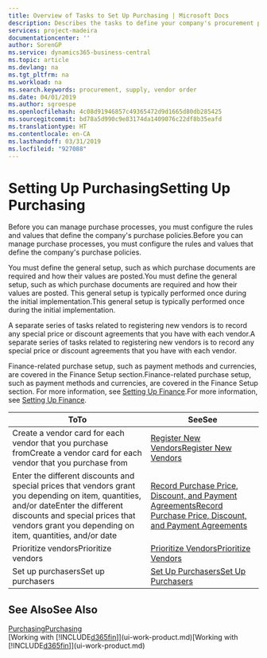 ```yaml
---
title: Overview of Tasks to Set Up Purchasing | Microsoft Docs
description: Describes the tasks to define your company's procurement policies and set up your purchasing processes.
services: project-madeira
documentationcenter: ''
author: SorenGP
ms.service: dynamics365-business-central
ms.topic: article
ms.devlang: na
ms.tgt_pltfrm: na
ms.workload: na
ms.search.keywords: procurement, supply, vendor order
ms.date: 04/01/2019
ms.author: sgroespe
ms.openlocfilehash: 4c08d91946857c49365472d9d1665d80db285425
ms.sourcegitcommit: bd78a5d990c9e83174da1409076c22df8b35eafd
ms.translationtype: HT
ms.contentlocale: en-CA
ms.lasthandoff: 03/31/2019
ms.locfileid: "927088"
---
```

# <a name="setting-up-purchasing"></a><span data-ttu-id="e25ce-103">Setting Up Purchasing</span><span class="sxs-lookup"><span data-stu-id="e25ce-103">Setting Up Purchasing</span></span>
<span data-ttu-id="e25ce-104">Before you can manage purchase processes, you must configure the rules and values that define the company's purchase policies.</span><span class="sxs-lookup"><span data-stu-id="e25ce-104">Before you can manage purchase processes, you must configure the rules and values that define the company's purchase policies.</span></span>

<span data-ttu-id="e25ce-105">You must define the general setup, such as which purchase documents are required and how their values are posted.</span><span class="sxs-lookup"><span data-stu-id="e25ce-105">You must define the general setup, such as which purchase documents are required and how their values are posted.</span></span> <span data-ttu-id="e25ce-106">This general setup is typically performed once during the initial implementation.</span><span class="sxs-lookup"><span data-stu-id="e25ce-106">This general setup is typically performed once during the initial implementation.</span></span>

<span data-ttu-id="e25ce-107">A separate series of tasks related to registering new vendors is to record any special price or discount agreements that you have with each vendor.</span><span class="sxs-lookup"><span data-stu-id="e25ce-107">A separate series of tasks related to registering new vendors is to record any special price or discount agreements that you have with each vendor.</span></span>

<span data-ttu-id="e25ce-108">Finance-related purchase setup, such as payment methods and currencies, are covered in the Finance Setup section.</span><span class="sxs-lookup"><span data-stu-id="e25ce-108">Finance-related purchase setup, such as payment methods and currencies, are covered in the Finance Setup section.</span></span> <span data-ttu-id="e25ce-109">For more information, see [Setting Up Finance](finance-setup-finance.md).</span><span class="sxs-lookup"><span data-stu-id="e25ce-109">For more information, see [Setting Up Finance](finance-setup-finance.md).</span></span>

| <span data-ttu-id="e25ce-110">To</span><span class="sxs-lookup"><span data-stu-id="e25ce-110">To</span></span> | <span data-ttu-id="e25ce-111">See</span><span class="sxs-lookup"><span data-stu-id="e25ce-111">See</span></span> |
| --- | --- |
| <span data-ttu-id="e25ce-112">Create a vendor card for each vendor that you purchase from</span><span class="sxs-lookup"><span data-stu-id="e25ce-112">Create a vendor card for each vendor that you purchase from</span></span>|[<span data-ttu-id="e25ce-113">Register New Vendors</span><span class="sxs-lookup"><span data-stu-id="e25ce-113">Register New Vendors</span></span>](purchasing-how-register-new-vendors.md) |
| <span data-ttu-id="e25ce-114">Enter the different discounts and special prices that vendors grant you depending on item, quantities, and/or date</span><span class="sxs-lookup"><span data-stu-id="e25ce-114">Enter the different discounts and special prices that vendors grant you depending on item, quantities, and/or date</span></span> |[<span data-ttu-id="e25ce-115">Record Purchase Price, Discount, and Payment Agreements</span><span class="sxs-lookup"><span data-stu-id="e25ce-115">Record Purchase Price, Discount, and Payment Agreements</span></span>](purchasing-how-record-purchase-price-discount-payment-agreements.md) |
| <span data-ttu-id="e25ce-116">Prioritize vendors</span><span class="sxs-lookup"><span data-stu-id="e25ce-116">Prioritize vendors</span></span> |[<span data-ttu-id="e25ce-117">Prioritize Vendors</span><span class="sxs-lookup"><span data-stu-id="e25ce-117">Prioritize Vendors</span></span>](purchasing-how-prioritize-vendors.md) |
| <span data-ttu-id="e25ce-118">Set up purchasers</span><span class="sxs-lookup"><span data-stu-id="e25ce-118">Set up purchasers</span></span> |[<span data-ttu-id="e25ce-119">Set Up Purchasers</span><span class="sxs-lookup"><span data-stu-id="e25ce-119">Set Up Purchasers</span></span>](purchasing-how-setup-purchasers.md) |

## <a name="see-also"></a><span data-ttu-id="e25ce-120">See Also</span><span class="sxs-lookup"><span data-stu-id="e25ce-120">See Also</span></span>
[<span data-ttu-id="e25ce-121">Purchasing</span><span class="sxs-lookup"><span data-stu-id="e25ce-121">Purchasing</span></span>](purchasing-manage-purchasing.md)  
<span data-ttu-id="e25ce-122">[Working with [!INCLUDE[d365fin](includes/d365fin_md.md)]](ui-work-product.md)</span><span class="sxs-lookup"><span data-stu-id="e25ce-122">[Working with [!INCLUDE[d365fin](includes/d365fin_md.md)]](ui-work-product.md)</span></span>
